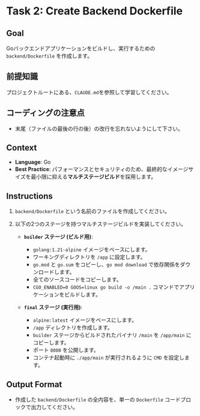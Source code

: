 # Task 2: Create Backend Dockerfile

## Goal
Goバックエンドアプリケーションをビルドし、実行するための `backend/Dockerfile` を作成します。

## 前提知識
プロジェクトルートにある、`CLAUDE.md`を参照して学習してください。

## コーディングの注意点
- 末尾（ファイルの最後の行の後）の改行を忘れないようにして下さい。

## Context
- **Language**: Go
- **Best Practice**: パフォーマンスとセキュリティのため、最終的なイメージサイズを最小限に抑える**マルチステージビルド**を採用します。

## Instructions
1.  `backend/Dockerfile` という名前のファイルを作成してください。
2.  以下の2つのステージを持つマルチステージビルドを実装してください。

    - **`builder` ステージ (ビルド用)**:
      - `golang:1.21-alpine` イメージをベースにします。
      - ワーキングディレクトリを `/app` に設定します。
      - `go.mod` と `go.sum` をコピーし、`go mod download` で依存関係をダウンロードします。
      - 全てのソースコードをコピーします。
      - `CGO_ENABLED=0 GOOS=linux go build -o /main .` コマンドでアプリケーションをビルドします。

    - **`final` ステージ (実行用)**:
      - `alpine:latest` イメージをベースにします。
      - `/app` ディレクトリを作成します。
      - `builder` ステージからビルドされたバイナリ `/main` を `/app/main` にコピーします。
      - ポート `8080` を公開します。
      - コンテナ起動時に `./app/main` が実行されるように `CMD` を設定します。

## Output Format
- 作成した `backend/Dockerfile` の全内容を、単一の `Dockerfile` コードブロックで出力してください。
